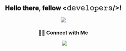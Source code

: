<div align="center">
  <h2> 𝐇𝐞𝐥𝐥𝐨 𝐭𝐡𝐞𝐫𝐞, 𝐟𝐞𝐥𝐥𝐨𝐰 <𝚍𝚎𝚟𝚎𝚕𝚘𝚙𝚎𝚛𝚜/>!</h2>

  <a href="stats">
    <img align="center" src="https://github-readme-stats.vercel.app/api?username=mhmfajar&show_icons=true&theme=omni">
  </a>
  <br>
  <h3> 🤝🏻  Connect with Me </h3>
  <p>
    &nbsp; <a href="mailto:muhammadfajar191@gmail.com" target="_blank" rel="noopener noreferrer">
    <img src="https://img.shields.io/badge/gmail-D14836?&style=for-the-badge&logo=gmail&logoColor=white"/></a>
  </p>
</div>

<!--
**mhmfajar/mhmfajar** is a ✨ _special_ ✨ repository because its `README.md` (this file) appears on your GitHub profile.
-->
